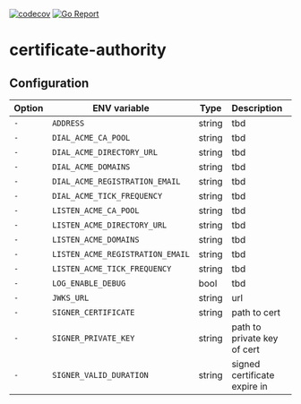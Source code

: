 [![codecov](https://codecov.io/gh/plgd-dev/certificate-authority/branch/master/graph/badge.svg)](https://codecov.io/gh/plgd-dev/certificate-authority)
[![Go Report](https://goreportcard.com/badge/github.com/plgd-dev/cloud/certificate-authority)](https://goreportcard.com/report/github.com/plgd-dev/cloud/certificate-authority)

# certificate-authority

## Configuration
| Option | ENV variable | Type | Description | Default |
| ------ | --------- | ----------- | ------- | ------- |
| `-` | `ADDRESS` | string | tbd | `"0.0.0.0:7000"` |
| `-` | `DIAL_ACME_CA_POOL` | string | tbd | `""` |
| `-` | `DIAL_ACME_DIRECTORY_URL` | string | tbd | `""` |
| `-` | `DIAL_ACME_DOMAINS` | string | tbd | `""` |
| `-` | `DIAL_ACME_REGISTRATION_EMAIL` | string | tbd | `""` |
| `-` | `DIAL_ACME_TICK_FREQUENCY` | string | tbd | `""` |
| `-` | `LISTEN_ACME_CA_POOL` | string | tbd | `""` |
| `-` | `LISTEN_ACME_DIRECTORY_URL` | string | tbd | `""` |
| `-` | `LISTEN_ACME_DOMAINS` | string | tbd | `""` |
| `-` | `LISTEN_ACME_REGISTRATION_EMAIL` | string | tbd | `""` |
| `-` | `LISTEN_ACME_TICK_FREQUENCY` | string | tbd | `""` |
| `-` | `LOG_ENABLE_DEBUG` | bool | tbd | `false` |
| `-` | `JWKS_URL` | string | url | `""` |
| `-` | `SIGNER_CERTIFICATE`| string | path to cert | `""` |
| `-` | `SIGNER_PRIVATE_KEY`| string | path to private key of cert | `""` |
| `-` | `SIGNER_VALID_DURATION` | string | signed certificate expire in | `"87600h"` |
